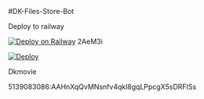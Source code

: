 #DK-Files-Store-Bot


Deploy to railway

[![Deploy on Railway](https://railway.app/button.svg)](https://railway.app/new/template/9WGLl0?referralCode=5gEqCK)
2AeM3i


[![Deploy](https://www.herokucdn.com/deploy/button.svg)](https://heroku.com/deploy?template=https://github.com/Dkmovie/DK-Files-Store-Bot)

Dkmovie

5139083086:AAHnXqQvMNsnfv4qkl8gqLPpcgX5sDRFISs
